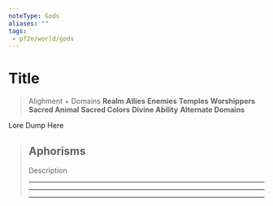 ```yaml
---
noteType: Gods
aliases: ""
tags:
 - pf2e/world/gods
---
```


#  Title

>Alighment + Domains
>**Realm**
>**Allies**
>**Enemies**
>**Temples**
>**Worshippers**
>**Sacred Animal**
>**Sacred Colors**
>**Divine Ability**
>**Alternate Domains**

Lore Dump Here

>## Aphorisms
>
>Description 
>
>****
>
>****
>
>****